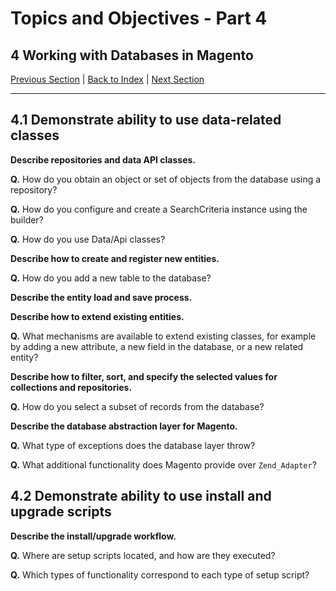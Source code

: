 # Topics and Objectives - Part 4

## **4** Working with Databases in Magento

[Previous Section](./3.md) | [Back to Index](./) | [Next Section](./5.md)

------


## **4.1** Demonstrate ability to use data-related classes

**Describe repositories and data API classes.** 

**Q.** How do you obtain an object or set of objects from the database using a repository?

**Q.** How do you configure and create a SearchCriteria instance using the builder?

**Q.** How do you use Data/Api classes?

**Describe how to create and register new entities.** 

**Q.** How do you add a new table to the database?

**Describe the entity load and save process.** 

**Describe how to extend existing entities.** 

**Q.**  What mechanisms are available to extend existing classes, for example by adding a new attribute, a new field in the database, or a new related entity?

**Describe how to filter, sort, and specify the selected values for collections and repositories.** 

**Q.**  How do you select a subset of records from the database?

**Describe the database abstraction layer for Magento.** 

**Q.** What type of exceptions does the database layer throw?

**Q.** What additional functionality does Magento provide over `Zend_Adapter`?

## **4.2** Demonstrate ability to use install and upgrade scripts

**Describe the install/upgrade workflow.** 

**Q.** Where are setup scripts located, and how are they executed?

**Q.** Which types of functionality correspond to each type of setup script?







